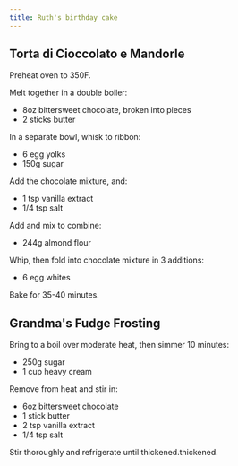 ```yaml
---
title: Ruth's birthday cake
---
```


## Torta di Cioccolato e Mandorle

Preheat oven to 350F.

Melt together in a double boiler:

- 8oz bittersweet chocolate, broken into pieces
- 2 sticks butter

In a separate bowl, whisk to ribbon:

- 6 egg yolks
- 150g sugar

Add the chocolate mixture, and:

- 1 tsp vanilla extract
- 1/4 tsp salt

Add and mix to combine:

- 244g almond flour

Whip, then fold into chocolate mixture in 3 additions:

- 6 egg whites

Bake for 35-40 minutes.

## Grandma's Fudge Frosting

Bring to a boil over moderate heat, then simmer 10 minutes:

- 250g sugar
- 1 cup heavy cream

Remove from heat and stir in:

- 6oz bittersweet chocolate
- 1 stick butter
- 2 tsp vanilla extract
- 1/4 tsp salt

Stir thoroughly and refrigerate until thickened.thickened.

